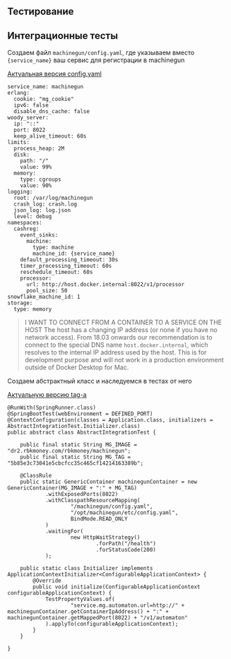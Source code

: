 ## Тестирование


## Интеграционные тесты

Создаем файл `machinegun/config.yaml`, где указываем вместо `{service_name}` ваш сервис для регистрации в machinegun

[Актуальная версия config.yaml](https://github.com/rbkmoney/machinegun/blob/master/config/config.yaml)


```
service_name: machinegun
erlang:
  cookie: "mg_cookie"
  ipv6: false
  disable_dns_cache: false
woody_server:
  ip: "::"
  port: 8022
  keep_alive_timeout: 60s
limits:
  process_heap: 2M
  disk:
    path: "/"
    value: 99%
  memory:
    type: cgroups
    value: 90%
logging:
  root: /var/log/machinegun
  crash_log: crash.log
  json_log: log.json
  level: debug
namespaces:
  cashreg:
    event_sinks:
      machine:
        type: machine
        machine_id: {service_name}
    default_processing_timeout: 30s
    timer_processing_timeout: 60s
    reschedule_timeout: 60s
    processor:
      url: http://host.docker.internal:8022/v1/processor
      pool_size: 50
snowflake_machine_id: 1
storage:
  type: memory

```

> I WANT TO CONNECT FROM A CONTAINER TO A SERVICE ON THE HOST
> The host has a changing IP address (or none if you have no network access). From 18.03 onwards our recommendation is to connect to the special DNS name `host.docker.internal`, which resolves to the internal IP address used by the host. This is for development purpose and will not work in a production environment outside of Docker Desktop for Mac.

Создаем абстрактный класс и наследуемся в тестах от него

[Актуальную версию tag-а](https://github.com/rbkmoney/machinegun/commits/master)

```
@RunWith(SpringRunner.class)
@SpringBootTest(webEnvironment = DEFINED_PORT)
@ContextConfiguration(classes = Application.class, initializers = AbstractIntegrationTest.Initializer.class)
public abstract class AbstractIntegrationTest {

    public final static String MG_IMAGE = "dr2.rbkmoney.com/rbkmoney/machinegun";
    public final static String MG_TAG = "5b85e3c73041e5cbcfcc35c465cf14214163389b";

    @ClassRule
    public static GenericContainer machinegunContainer = new GenericContainer(MG_IMAGE + ":" + MG_TAG)
            .withExposedPorts(8022)
            .withClasspathResourceMapping(
                    "/machinegun/config.yaml",
                    "/opt/machinegun/etc/config.yaml",
                    BindMode.READ_ONLY
            )
            .waitingFor(
                    new HttpWaitStrategy()
                            .forPath("/health")
                            .forStatusCode(200)
            );

    public static class Initializer implements ApplicationContextInitializer<ConfigurableApplicationContext> {
        @Override
        public void initialize(ConfigurableApplicationContext configurableApplicationContext) {
            TestPropertyValues.of(
                    "service.mg.automaton.url=http://" + machinegunContainer.getContainerIpAddress() + ":" + machinegunContainer.getMappedPort(8022) + "/v1/automaton"
            ).applyTo(configurableApplicationContext);
        }
    }

}
```

